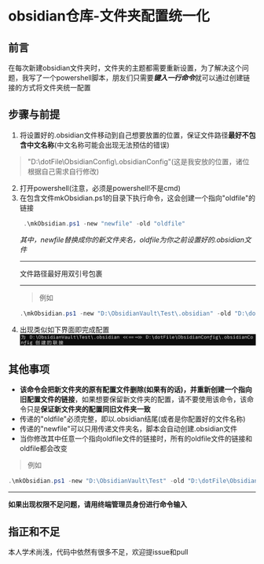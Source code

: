 # obsidian仓库-文件夹配置统一化
## 前言
在每次新建obsidian文件夹时，文件夹的主题都需要重新设置，为了解决这个问题，我写了一个powershell脚本，朋友们只需要***键入一行命令***就可以通过创建链接的方式将文件夹统一配置
## 步骤与前提
1. 将设置好的.obsidian文件移动到自己想要放置的位置，保证文件路径**最好不包含中文名称**(中文名称可能会出现无法预估的错误)
 > "D:\dotFile\ObsidianConfig\\.obsidianConfig"(这是我安放的位置，诸位根据自己需求自行修改)
2. 打开powershell(注意，必须是powershell!不是cmd)
3. 在包含文件mkObsidian.ps1的目录下执行命令，这会创建一个指向"oldfile"的链接
   ```powershell
    .\mkObsidian.ps1 -new "newfile" -old "oldfile"
   ```
   *其中，newfile替换成你的新文件夹名，oldfile为你之前设置好的.obsidian文件*
   ***
   文件路径最好用双引号包裹
   ***
   > 例如
   ```powershell
   .\mkObsidian.ps1 -new "D:\ObsidianVault\Test\.obsidian" -old "D:\dotFile\ObsidianConfig\.obsidianConfig"
   ```
4. 出现类似如下界面即完成配置
   ![alt text](assets/image.png)

## 其他事项
- **该命令会把新文件夹的原有配置文件删除(如果有的话)，并重新创建一个指向旧配置文件的链接**，如果想要保留新文件夹的配置，请不要使用该命令，该命令只是**保证新文件夹的配置同旧文件夹一致**
- 传递的"oldfile"必须完整，即以.obsidian结尾(或者是你配置好的文件名称)
- 传递的"newfile"可以只用传递文件夹名，脚本会自动创建.obsidian文件
- 当你修改其中任意一个指向oldfile文件的链接时，所有的oldfile文件的链接和oldfile都会改变
> 例如
   ```powershell
   .\mkObsidian.ps1 -new "D:\ObsidianVault\Test" -old "D:\dotFile\ObsidianConfig\.obsidianConfig"
   ```
***
**如果出现权限不足问题，请用终端管理员身份进行命令输入**


## 指正和不足
本人学术尚浅，代码中依然有很多不足，欢迎提issue和pull 
